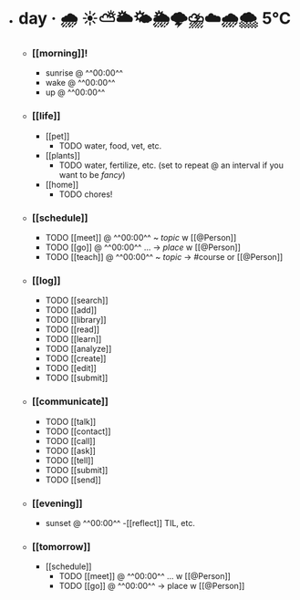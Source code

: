 - # day · 🌧 ☀️⛅🌥🌤🌦🌩⛈☁️🌧🌨 5°C
	- ### [[morning]]!
		- sunrise @ ^^00:00^^
		- wake @ ^^00:00^^
		- up @ ^^00:00^^
	- ### [[life]]
		- [[pet]]
			- TODO water, food, vet, etc.
		- [[plants]]
			- TODO water, fertilize, etc. (set to repeat @ an interval if you want to be $fancy$)
		- [[home]]
			- TODO chores!
	- ### [[schedule]]
		- TODO [[meet]] @ ^^00:00^^ ~ _topic_ w [[@Person]]
		- TODO [[go]] @ ^^00:00^^ ... → _place_ w [[@Person]]
		- TODO [[teach]] @ ^^00:00^^ ~ _topic_ → #course or [[@Person]]
	- ### [[log]]
		- TODO [[search]]
		- TODO [[add]]
		- TODO [[library]]
		- TODO [[read]] 
		- TODO [[learn]]
		- TODO [[analyze]]
		- TODO [[create]]
		- TODO [[edit]]
		- TODO [[submit]]
	- ### [[communicate]]
		- TODO [[talk]]
		- TODO [[contact]]
		- TODO [[call]]
		- TODO [[ask]]
		- TODO [[tell]]
		- TODO [[submit]]
		- TODO [[send]]
	- ### [[evening]]
		- sunset @ ^^00:00^^
		-[[reflect]] TIL, etc.
	- ### [[tomorrow]]
		- [[schedule]]
			- TODO [[meet]] @ ^^00:00^^ ... w [[@Person]]
			- TODO [[go]] @ ^^00:00^^ → place w [[@Person]]
